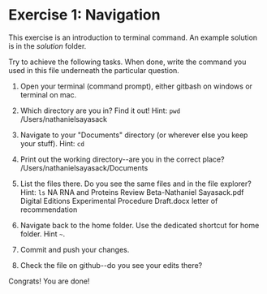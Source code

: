 # Exercise 1: Navigation

This exercise is an introduction to terminal command.
An example solution is in the _solution_ folder.

Try to achieve the following tasks.  When done, write the command you
used in this file underneath the particular question.

1. Open your terminal (command prompt), either gitbash on windows or
   terminal on mac.
   
2. Which directory are you in?  Find it out!  Hint: `pwd`
/Users/nathanielsayasack
3. Navigate to your "Documents" directory (or wherever else you keep
   your stuff).  Hint: `cd`
   
4. Print out the working directory--are you in the correct place?
/Users/nathanielsayasack/Documents
5. List the files there.  Do you see the same files and in the file
   explorer?  Hint: `ls`
NA RNA and Proteins Review Beta-Nathaniel Sayasack.pdf
Digital Editions
Experimental Procedure Draft.docx
letter of recommendation 
6. Navigate back to the home folder.  Use the dedicated shortcut for
   home folder.  Hint `~`.

7. Commit and push your changes.

8. Check the file on github--do you see your edits there?

Congrats!  You are done!
